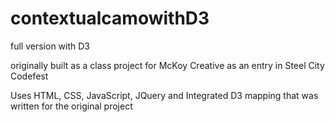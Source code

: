 # contextualcamowithD3
full version with D3

originally built as a class project for McKoy Creative as an entry in Steel City Codefest

Uses HTML, CSS, JavaScript, JQuery and 
Integrated D3 mapping that was written for the original project
